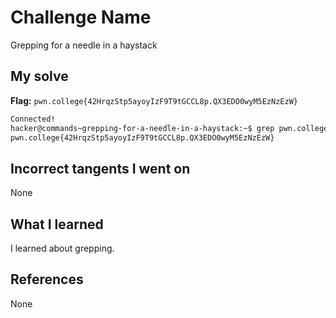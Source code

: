 # Challenge Name
Grepping for a needle in a haystack

## My solve
**Flag:** `pwn.college{42HrqzStp5ayoyIzF9T9tGCCL8p.QX3EDO0wyM5EzNzEzW}`
```bash
Connected!
hacker@commands~grepping-for-a-needle-in-a-haystack:~$ grep pwn.college /challenge/data.txt
pwn.college{42HrqzStp5ayoyIzF9T9tGCCL8p.QX3EDO0wyM5EzNzEzW}
```

## Incorrect tangents I went on
None

## What I learned
I learned about grepping.

## References 
None
